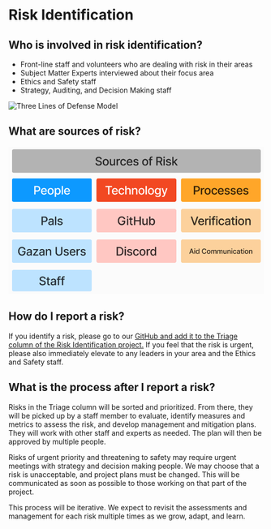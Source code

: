 # Risk Identification

## Who is involved in risk identification?
- Front-line staff and volunteers who are dealing with risk in their areas
- Subject Matter Experts interviewed about their focus area
- Ethics and Safety staff
- Strategy, Auditing, and Decision Making staff 

![Three Lines of Defense Model](https://www.logicmanager.com/wp-content/uploads/2023/10/3lod-infographic.png)

## What are sources of risk?
![image](assets/sources_of_risk.png)

## How do I report a risk?
If you identify a risk, please go to our [GitHub and add it to the Triage column of the Risk Identification project.](https://github.com/orgs/PalCollective/projects/4)
If you feel that the risk is urgent, please also immediately elevate to any leaders in your area and the Ethics and Safety staff. 

## What is the process after I report a risk? 
Risks in the Triage column will be sorted and prioritized. From there, they will be picked up by a staff member to evaluate, identify measures and metrics to assess the risk, and develop management and mitigation plans. They will work with other staff and experts as needed. The plan will then be approved by multiple people.  

Risks of urgent priority and threatening to safety may require urgent meetings with strategy and decision making people. We may choose that a risk is unacceptable, and project plans must be changed. This will be communicated as soon as possible to those working on that part of the project.

This process will be iterative. We expect to revisit the assessments and management for each risk multiple times as we grow, adapt, and learn.  




